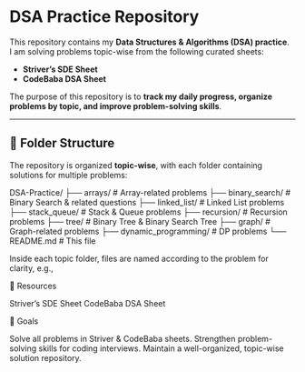 # DSA Practice Repository

This repository contains my **Data Structures & Algorithms (DSA) practice**.  
I am solving problems topic-wise from the following curated sheets:

- **Striver’s SDE Sheet**  
- **CodeBaba DSA Sheet**  

The purpose of this repository is to **track my daily progress, organize problems by topic, and improve problem-solving skills**.  

---

## 📂 Folder Structure

The repository is organized **topic-wise**, with each folder containing solutions for multiple problems:

DSA-Practice/
├── arrays/ # Array-related problems
├── binary_search/ # Binary Search & related questions
├── linked_list/ # Linked List problems
├── stack_queue/ # Stack & Queue problems
├── recursion/ # Recursion problems
├── tree/ # Binary Tree & Binary Search Tree
├── graph/ # Graph-related problems
├── dynamic_programming/ # DP problems
└── README.md # This file


Inside each topic folder, files are named according to the problem for clarity, e.g.,

🔗 Resources

Striver’s SDE Sheet
CodeBaba DSA Sheet

📌 Goals

Solve all problems in Striver & CodeBaba sheets.
Strengthen problem-solving skills for coding interviews.
Maintain a well-organized, topic-wise solution repository.
